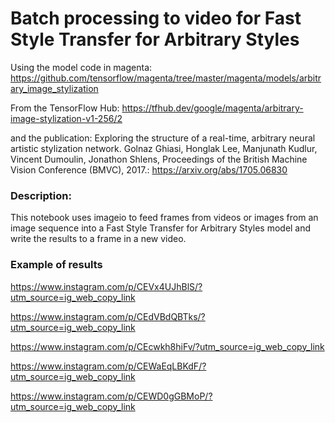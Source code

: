 # Batch processing to video for Fast Style Transfer for Arbitrary Styles

Using the model code in magenta: https://github.com/tensorflow/magenta/tree/master/magenta/models/arbitrary_image_stylization

From the TensorFlow Hub: https://tfhub.dev/google/magenta/arbitrary-image-stylization-v1-256/2

and the publication:
    Exploring the structure of a real-time, arbitrary neural artistic stylization network. Golnaz Ghiasi, Honglak Lee, Manjunath Kudlur, Vincent Dumoulin, Jonathon Shlens, Proceedings of the British Machine Vision Conference (BMVC), 2017.: https://arxiv.org/abs/1705.06830
    
    
### Description:
This notebook uses imageio to feed frames from videos or images from an image sequence into a Fast Style Transfer for Arbitrary Styles model and write the results to a frame in a new video.

### Example of results 

https://www.instagram.com/p/CEVx4UJhBlS/?utm_source=ig_web_copy_link

https://www.instagram.com/p/CEdVBdQBTks/?utm_source=ig_web_copy_link

https://www.instagram.com/p/CEcwkh8hiFv/?utm_source=ig_web_copy_link

https://www.instagram.com/p/CEWaEqLBKdF/?utm_source=ig_web_copy_link

https://www.instagram.com/p/CEWD0gGBMoP/?utm_source=ig_web_copy_link
